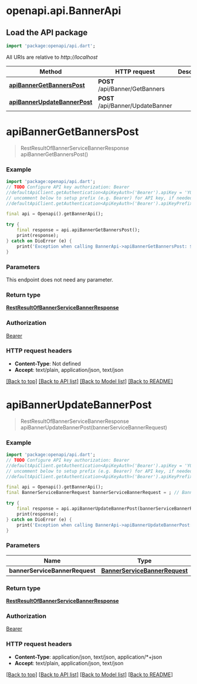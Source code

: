 # openapi.api.BannerApi

## Load the API package
```dart
import 'package:openapi/api.dart';
```

All URIs are relative to *http://localhost*

Method | HTTP request | Description
------------- | ------------- | -------------
[**apiBannerGetBannersPost**](BannerApi.md#apibannergetbannerspost) | **POST** /api/Banner/GetBanners | 
[**apiBannerUpdateBannerPost**](BannerApi.md#apibannerupdatebannerpost) | **POST** /api/Banner/UpdateBanner | 


# **apiBannerGetBannersPost**
> RestResultOfBannerServiceBannerResponse apiBannerGetBannersPost()



### Example
```dart
import 'package:openapi/api.dart';
// TODO Configure API key authorization: Bearer
//defaultApiClient.getAuthentication<ApiKeyAuth>('Bearer').apiKey = 'YOUR_API_KEY';
// uncomment below to setup prefix (e.g. Bearer) for API key, if needed
//defaultApiClient.getAuthentication<ApiKeyAuth>('Bearer').apiKeyPrefix = 'Bearer';

final api = Openapi().getBannerApi();

try {
    final response = api.apiBannerGetBannersPost();
    print(response);
} catch on DioError (e) {
    print('Exception when calling BannerApi->apiBannerGetBannersPost: $e\n');
}
```

### Parameters
This endpoint does not need any parameter.

### Return type

[**RestResultOfBannerServiceBannerResponse**](RestResultOfBannerServiceBannerResponse.md)

### Authorization

[Bearer](../README.md#Bearer)

### HTTP request headers

 - **Content-Type**: Not defined
 - **Accept**: text/plain, application/json, text/json

[[Back to top]](#) [[Back to API list]](../README.md#documentation-for-api-endpoints) [[Back to Model list]](../README.md#documentation-for-models) [[Back to README]](../README.md)

# **apiBannerUpdateBannerPost**
> RestResultOfBannerServiceBannerResponse apiBannerUpdateBannerPost(bannerServiceBannerRequest)



### Example
```dart
import 'package:openapi/api.dart';
// TODO Configure API key authorization: Bearer
//defaultApiClient.getAuthentication<ApiKeyAuth>('Bearer').apiKey = 'YOUR_API_KEY';
// uncomment below to setup prefix (e.g. Bearer) for API key, if needed
//defaultApiClient.getAuthentication<ApiKeyAuth>('Bearer').apiKeyPrefix = 'Bearer';

final api = Openapi().getBannerApi();
final BannerServiceBannerRequest bannerServiceBannerRequest = ; // BannerServiceBannerRequest | 

try {
    final response = api.apiBannerUpdateBannerPost(bannerServiceBannerRequest);
    print(response);
} catch on DioError (e) {
    print('Exception when calling BannerApi->apiBannerUpdateBannerPost: $e\n');
}
```

### Parameters

Name | Type | Description  | Notes
------------- | ------------- | ------------- | -------------
 **bannerServiceBannerRequest** | [**BannerServiceBannerRequest**](BannerServiceBannerRequest.md)|  | [optional] 

### Return type

[**RestResultOfBannerServiceBannerResponse**](RestResultOfBannerServiceBannerResponse.md)

### Authorization

[Bearer](../README.md#Bearer)

### HTTP request headers

 - **Content-Type**: application/json, text/json, application/*+json
 - **Accept**: text/plain, application/json, text/json

[[Back to top]](#) [[Back to API list]](../README.md#documentation-for-api-endpoints) [[Back to Model list]](../README.md#documentation-for-models) [[Back to README]](../README.md)

